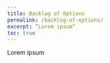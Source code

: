 ```yaml
---
title: Backlog of Options
permalink: /backlog-of-options/
excerpt: “Lorem ipsum”
toc: true
---
```


Lorem ipsum